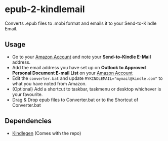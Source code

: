 # epub-2-kindlemail
Converts .epub files to .mobi format and emails it to your Send-to-Kindle Email.


## Usage
- Go to your [Amazon Account](https://www.amazon.com/mn/dcw/myx.html#/home/settings/payment) and note your **Send-to-Kindle E-Mail** address. 
- Add the email address you have set up on **Outlook to Approved Personal Document E-mail List** on your [Amazon Account](https://www.amazon.com/mn/dcw/myx.html#/home/settings/payment)
- Edit the `converter.bat` and update `MYKINDLEMAIL="mymail@kindle.com"` to what you have noted from Amazon.
- (Optional) Add a shortcut to taskbar, taskmenu or desktop whichever is your favourite.
- Drag & Drop epub files to Converter.bat or to the Shortcut of Converter.bat


## Dependencies
- [Kindlegen](https://www.amazon.com/gp/feature.html?docId=1000765211) (Comes with the repo)
